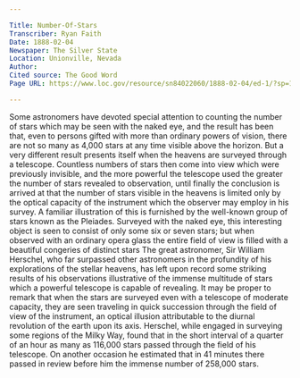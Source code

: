 ```yaml
---

Title: Number-Of-Stars
Transcriber: Ryan Faith
Date: 1888-02-04
Newspaper: The Silver State
Location: Unionville, Nevada
Author: 
Cited source: The Good Word
Page URL: https://www.loc.gov/resource/sn84022060/1888-02-04/ed-1/?sp=1

---
```


Some astronomers have devoted special attention to counting the number of stars which may be seen with the naked eye, and the result has been that, even to persons gifted with more than ordinary powers of vision, there are not so many as 4,000 stars at any time visible above the horizon. But a very different result presents itself when the heavens are surveyed through a telescope. Countless numbers of stars then come into view which were previously invisible, and the more powerful the telescope used the greater the number of stars revealed to observation, until finally the conclusion is arrived at that the number of stars visible in the heavens is limited only by the optical capacity of the instrument which the observer may employ in his survey. A familiar illustration of this is furnished by the well-known group of stars known as the Pleiades. Surveyed with the naked eye, this interesting object is seen to consist of only some six or seven stars; but when observed with an ordinary opera glass the entire field of view is filled with a beautiful congeries of distinct stars The great astronomer, Sir William Herschel, who far surpassed other astronomers in the profundity of his explorations of the stellar heavens, has left upon record some striking results of his observations illustrative of the immense multitude of stars which a powerful telescope is capable of revealing. It may be proper to remark that when the stars are surveyed even with a telescope of moderate capacity, they are seen traveling in quick succession through the field of view of the instrument, an optical illusion attributable to the diurnal revolution of the earth upon its axis. Herschel, while engaged in surveying some regions of the Milky Way, found that in the short interval of a quarter of an hour as many as 116,000 stars passed through the field of his telescope. On another occasion he estimated that in 41 minutes there passed in review before him the immense number of 258,000 stars.